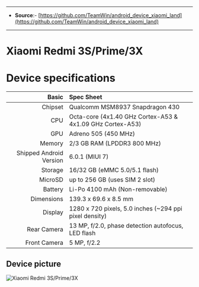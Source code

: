 
-----------------------------------------------------------------------
* **Source**:- [https://github.com/TeamWin/android_device_xiaomi_land](https://github.com/TeamWin/android_device_xiaomi_land)
-----------------------------------------------------------------------



 Xiaomi Redmi 3S/Prime/3X
==========================

 Device specifications
 =======================

Basic   | Spec Sheet
-------:|:-------------------------
Chipset | Qualcomm MSM8937 Snapdragon 430
CPU     | Octa-core (4x1.40 GHz Cortex-A53 & 4x1.09 GHz Cortex-A53)
GPU     | Adreno 505 (450 MHz)
Memory  | 2/3 GB RAM (LPDDR3 800 MHz)
Shipped Android Version | 6.0.1 (MIUI 7)
Storage | 16/32 GB (eMMC 5.0/5.1 flash)
MicroSD | up to 256 GB (uses SIM 2 slot)
Battery | Li-Po 4100 mAh (Non-removable)
Dimensions | 139.3 x 69.6 x 8.5 mm
Display | 1280 x 720 pixels, 5.0 inches (~294 ppi pixel density)
Rear Camera  | 13 MP, f/2.0, phase detection autofocus, LED flash
Front Camera | 5 MP, f/2.2

## Device picture

![Xiaomi Redmi 3S/Prime/3X](http://i01.appmifile.com/webfile/globalimg/en/goods/hongmi3s/specs-preview-06.jpg "Xiaomi Redmi 3S/Prime/3X")
